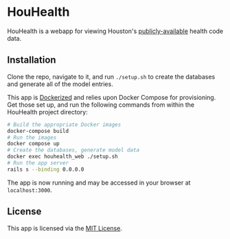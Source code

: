 # HouHealth

HouHealth is a webapp for viewing Houston's [publicly-available](data.ohouston.org) health code data.

## Installation
Clone the repo, navigate to it, and run `./setup.sh` to create the databases and generate all of the model entries.

This app is [Dockerized](https://www.docker.com) and relies upon Docker Compose for provisioning. Get those set up, and run the following commands from within the HouHealth project directory:

```bash
# Build the appropriate Docker images
docker-compose build
# Run the images
docker compose up
# Create the databases, generate model data
docker exec houhealth_web ./setup.sh
# Run the app server
rails s --binding 0.0.0.0
```

The app is now running and may be accessed in your browser at `localhost:3000`.

## License
This app is licensed via the [MIT License](http://opensource.org/licenses/MIT).
